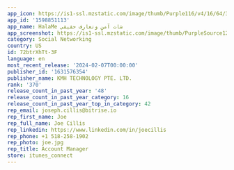 ```yaml
---
app_icon: https://is1-ssl.mzstatic.com/image/thumb/Purple116/v4/16/64/36/16643608-0a10-19fc-0c20-4cc6d986f755/AppIcon-0-0-1x_U007emarketing-0-7-0-0-85-220.png/1024x1024bb.png
app_id: '1598851113'
app_name: HalaMe شات آمن وتعارف حقيقي
app_screenshot: https://is1-ssl.mzstatic.com/image/thumb/PurpleSource126/v4/c6/7a/49/c67a49c4-0c46-6042-0ab3-cd594f833ef5/e8fd715d-4791-4df0-a233-aefe357365bc__U7d2b_U8272IOS-1242x2208-01___U526f_U672c.jpg/1242x2208bb.png
category: Social Networking
country: US
id: 72btrXhTt-3F
language: en
most_recent_release: '2024-02-07T00:00:00'
publisher_id: '1631576354'
publisher_name: KMH TECHNOLOGY PTE. LTD.
rank: '370'
release_count_in_past_year: '48'
release_count_in_past_year_category: 16
release_count_in_past_year_top_in_category: 42
rep_email: joseph.cillis@bitrise.io
rep_first_name: Joe
rep_full_name: Joe Cillis
rep_linkedin: https://www.linkedin.com/in/joecillis
rep_phone: +1 518-258-1902
rep_photo: joe.jpg
rep_title: Account Manager
store: itunes_connect
---
```

